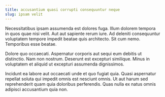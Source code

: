 ```yaml
---
title: accusantium quasi corrupti consequuntur neque
slug: ipsam velit
---
```


Necessitatibus ipsam assumenda est dolores fuga. Illum dolorem tempora in quos quae nisi velit. Aut aut sapiente rerum iure. Ad deleniti consequuntur voluptatem tempore impedit beatae quis architecto. Sit cum nemo. Temporibus esse beatae.

Dolore quo occaecati. Aspernatur corporis aut sequi eum debitis ut distinctio. Nam non nostrum. Deserunt est excepturi similique. Minus in voluptatem et aliquid ut excepturi assumenda dignissimos.

Incidunt ea labore aut occaecati unde et quo fugiat quia. Quasi aspernatur repellat soluta qui impedit omnis est nesciunt omnis. Ut aut harum sed reprehenderit quam quia doloribus perferendis. Quas nulla ex natus omnis adipisci accusantium quia non.
